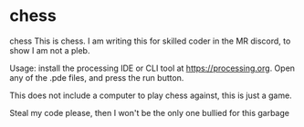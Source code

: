 # chess
chess
This is chess. 
I am writing this for skilled coder in the MR discord, to show I am not a pleb.

Usage:
install the processing IDE or CLI tool at 
https://processing.org. Open any of the .pde files, and press the run button. 

This does not include a computer to play chess against, this is just a game.

Steal my code please, then I won't be the only one bullied for this garbage
